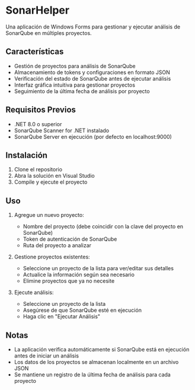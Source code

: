 # SonarHelper

Una aplicación de Windows Forms para gestionar y ejecutar análisis de SonarQube en múltiples proyectos.

## Características

- Gestión de proyectos para análisis de SonarQube
- Almacenamiento de tokens y configuraciones en formato JSON
- Verificación del estado de SonarQube antes de ejecutar análisis
- Interfaz gráfica intuitiva para gestionar proyectos
- Seguimiento de la última fecha de análisis por proyecto

## Requisitos Previos

- .NET 8.0 o superior
- SonarQube Scanner for .NET instalado
- SonarQube Server en ejecución (por defecto en localhost:9000)

## Instalación

1. Clone el repositorio
2. Abra la solución en Visual Studio
3. Compile y ejecute el proyecto

## Uso

1. Agregue un nuevo proyecto:
   - Nombre del proyecto (debe coincidir con la clave del proyecto en SonarQube)
   - Token de autenticación de SonarQube
   - Ruta del proyecto a analizar

2. Gestione proyectos existentes:
   - Seleccione un proyecto de la lista para ver/editar sus detalles
   - Actualice la información según sea necesario
   - Elimine proyectos que ya no necesite

3. Ejecute análisis:
   - Seleccione un proyecto de la lista
   - Asegúrese de que SonarQube esté en ejecución
   - Haga clic en "Ejecutar Análisis"

## Notas

- La aplicación verifica automáticamente si SonarQube está en ejecución antes de iniciar un análisis
- Los datos de los proyectos se almacenan localmente en un archivo JSON
- Se mantiene un registro de la última fecha de análisis para cada proyecto 
